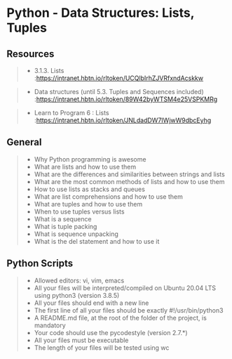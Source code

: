 # Python - Data Structures: Lists, Tuples #

## Resources ##

> - 3.1.3. Lists
> :https://intranet.hbtn.io/rltoken/UCQlbIrhZJVRfxndAcskkw

> - Data structures (until 5.3. Tuples and Sequences included)
> :https://intranet.hbtn.io/rltoken/89W42byWTSM4e25VSPKMRg

> - Learn to Program 6 : Lists
> :https://intranet.hbtn.io/rltoken/JNLdadDW7IWjwW9dbcEyhg


## General ## 

> - Why Python programming is awesome
> - What are lists and how to use them
> - What are the differences and similarities between strings and lists
> - What are the most common methods of lists and how to use them
> - How to use lists as stacks and queues
> - What are list comprehensions and how to use them
> - What are tuples and how to use them
> - When to use tuples versus lists
> - What is a sequence
> - What is tuple packing 
> - What is sequence unpacking
> - What is the del statement and how to use it


## Python Scripts ##

> - Allowed editors: vi, vim, emacs
> - All your files will be interpreted/compiled on Ubuntu 20.04 LTS using python3 (version 3.8.5)
> - All your files should end with a new line
> - The first line of all your files should be exactly #!/usr/bin/python3
> - A README.md file, at the root of the folder of the project, is mandatory
> - Your code should use the pycodestyle (version 2.7.*)
> - All your files must be executable
> - The length of your files will be tested using wc